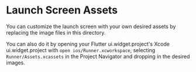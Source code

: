 # Launch Screen Assets

You can customize the launch screen with your own desired assets by replacing the image files in this directory.

You can also do it by opening your Flutter ui.widget.project's Xcode ui.widget.project with `open ios/Runner.xcworkspace`, selecting `Runner/Assets.xcassets` in the Project Navigator and dropping in the desired images.
